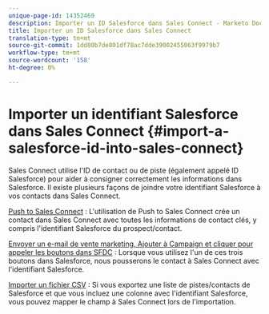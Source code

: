 ```yaml
---
unique-page-id: 14352469
description: Importer un ID Salesforce dans Sales Connect - Marketo Docs - Documentation sur les produits
title: Importer un ID Salesforce dans Sales Connect
translation-type: tm+mt
source-git-commit: 1dd80b7de801df78ac7dde39002455063f9979b7
workflow-type: tm+mt
source-wordcount: '158'
ht-degree: 0%

---
```



# Importer un identifiant Salesforce dans Sales Connect {#import-a-salesforce-id-into-sales-connect}

Sales Connect utilise l&#39;ID de contact ou de piste (également appelé ID Salesforce) pour aider à consigner correctement les informations dans Salesforce. Il existe plusieurs façons de joindre votre identifiant Salesforce à vos contacts dans Sales Connect.

[Push to Sales Connect](/help/marketo/product-docs/marketo-sales-connect/crm/salesforce-customization/push-to-sales-connect.md) : L&#39;utilisation de Push to Sales Connect crée un contact dans Sales Connect avec toutes les informations de contact clés, y compris l&#39;identifiant Salesforce du prospect/contact.

[Envoyer un e-mail de vente marketing, Ajouter à Campaign et cliquer pour appeler les boutons dans SFDC](/help/marketo/product-docs/marketo-sales-connect/crm/salesforce-customization/how-to-install-sales-connect-buttons-in-salesforce.md) : Lorsque vous utilisez l&#39;un de ces trois boutons dans Salesforce, nous pousserons le contact à Sales Connect avec l&#39;identifiant Salesforce.

[Importer un fichier CSV](/help/marketo/product-docs/marketo-sales-connect/people/managing-contacts/import-contacts-via-csv.md) : Si vous exportez une liste de pistes/contacts de Salesforce et que vous incluez une colonne avec l&#39;identifiant Salesforce, vous pouvez mapper le champ à Sales Connect lors de l&#39;importation.
